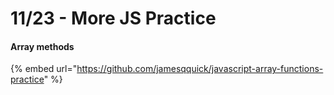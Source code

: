 # 11/23 - More JS Practice

#### Array methods

{% embed url="https://github.com/jamesqquick/javascript-array-functions-practice" %}
